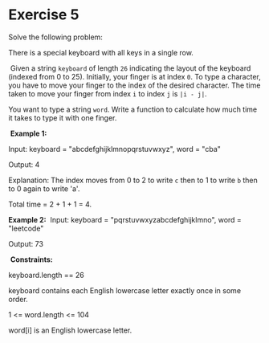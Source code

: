 # Exercise 5

Solve the following problem:

There is a special keyboard with all keys in a single row.

​
Given a string `keyboard` of length `26` indicating the layout of the keyboard (indexed from 0 to 25). Initially, your finger is at index `0`. To type a character, you have to move your finger to the index of the desired character. The time taken to move your finger from index `i` to index `j` is `|i - j|`.
​

You want to type a string `word`. Write a function to calculate how much time it takes to type it with one finger.
​
 
​
**Example 1:**
​

Input: keyboard = "abcdefghijklmnopqrstuvwxyz", word = "cba"

Output: 4

Explanation: The index moves from 0 to 2 to write `c` then to 1 to write `b` then to 0 again to write 'a'.

Total time = 2 + 1 + 1 = 4. 

**Example 2:**
​
Input: keyboard = "pqrstuvwxyzabcdefghijklmno", word = "leetcode"

Output: 73
 
​
**Constraints:**
​

keyboard.length == 26

keyboard contains each English lowercase letter exactly once in some order.

1 <= word.length <= 104

word[i] is an English lowercase letter.